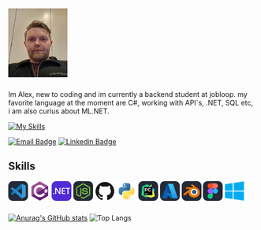 # <img src="images/meg.jpg" alt="meg" width="120" Height="140">                       

Im Alex, new to coding and im currently a backend student at jobloop.
my favorite language at the moment are C#, working with API`s, .NET, SQL etc, i am also curius about ML.NET. 


[![My Skills](https://skillicons.dev/icons?i=js,html,css,wasm)](https://skillicons.dev)

[![Email Badge](https://img.shields.io/badge/Gmail-D14836?style=for-the-badge&logo=gmail&logoColor=white)](mailto:bax082024@gmail.com)
[![Linkedin Badge](https://img.shields.io/badge/LinkedIn-blue?style=for-the-badge&logo=linkedin&logoColor=white)](https://www.linkedin.com/in/alexander-busch-2789b4334/)
## Skills
<div>
  <img src="images/VSCode-Dark.svg" alt="vscode" width="40" height="40">
  <img src="images/csharp.svg" alt="C#" width="40" height="40">
  <img src="images/DotNet.svg" alt="DotNet" width="40" height="40">
  <img src="images/NodeJS-Dark.svg" alt="node" width="40" height="40">
  <img src="images/github-original.svg" alt="github" width="40" height="40">
  <img src="images/python-original.svg" alt="python" width="40" height="40">
  <img src="images/PyCharm-Dark.svg" alt="pycharm" width="40" height="40">
  <img src="images/Azure-Dark.svg" alt="azure" width="40" height="40">
  <img src="images/Blender-Dark.svg" alt="blender" width="40" height="40">
  <img src="images/Figma-Dark.svg" alt="firgma" width="40" height="40">
  <img src="images/windows8-original.svg" alt="windows" width="40" height="40">
</div>

###
[![Anurag's GitHub stats](https://github-readme-stats.vercel.app/api?username=bax082024&hide=stars&show_icons=true&bg_color=0d1117&title_color=ffffff&icon_color=79ff97&text_color=ffffff&border_color=30363d&border_radius=10)](https://github.com/bax082024/github-readme-stats)
![Top Langs](https://github-readme-stats.vercel.app/api/top-langs/?username=bax082024&layout=compact&bg_color=0d1117&title_color=ffffff&text_color=ffffff&border_color=30363d&border_radius=10)

